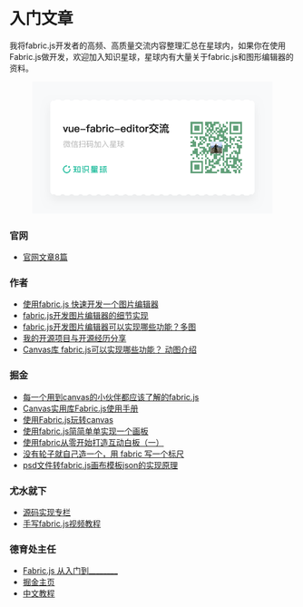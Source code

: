<!--
 * @Author: 秦少卫
 * @Date: 2024-02-21 10:42:51
 * @LastEditors: 秦少卫
 * @LastEditTime: 2024-02-21 13:00:55
 * @Description: file content
-->


# 入门文章

我将fabric.js开发者的高频、高质量交流内容整理汇总在星球内，如果你在使用Fabric.js做开发，欢迎加入知识星球，星球内有大量关于fabric.js和图形编辑器的资料。

<figure><img src="/public/231202037-18fe913f-81ab-4cd6-aa87-ada471e27586.png" alt=""><figcaption></figcaption></figure>

### 官网
- [官网文章8篇](http://fabricjs.com/articles/)


### 作者
- [使用fabric.js 快速开发一个图片编辑器](https://juejin.cn/post/7155040639497797645)
- [fabric.js开发图片编辑器的细节实现](https://juejin.cn/post/7199849226745430076)
- [fabric.js开发图片编辑器可以实现哪些功能？多图](https://juejin.cn/post/7222141882515128375)
- [我的开源项目与开源经历分享](https://juejin.cn/post/7224765991896121401)
- [Canvas库 fabric.js可以实现哪些功能？ 动图介绍](https://juejin.cn/post/7336743827827015731)

### 掘金
- [每一个用到canvas的小伙伴都应该了解的fabric.js](https://juejin.cn/post/6993801903121367048)
- [Canvas实用库Fabric.js使用手册](https://juejin.cn/post/6844903764910931976)
- [使用Fabric.js玩转canvas](https://juejin.cn/post/6844903773945462792)
- [使用fabric.js简简单单实现一个画板](https://juejin.cn/post/6979135887485435918)
- [使用fabric从零开始打造互动白板（一）](https://juejin.cn/post/7221348552513077305)
- [没有轮子就自己造一个，用 fabric 写一个标尺](https://juejin.cn/post/7274887814579388416)
- [psd文件转fabric.js画布模板json的实现原理](https://juejin.cn/post/7304991873416740900)

### 尤水就下
- [源码实现专栏](https://juejin.cn/column/7065163742828298276)
- [手写fabric.js视频教程](https://space.bilibili.com/478241186/channel/collectiondetail?sid=484629)

### 德育处主任
- [Fabric.js 从入门到________](https://juejin.cn/post/7026941253845516324)
- [掘金主页](https://juejin.cn/user/2673620576140030/posts)
- [中文教程](https://k21vin.gitee.io/fabric-js-doc/)
